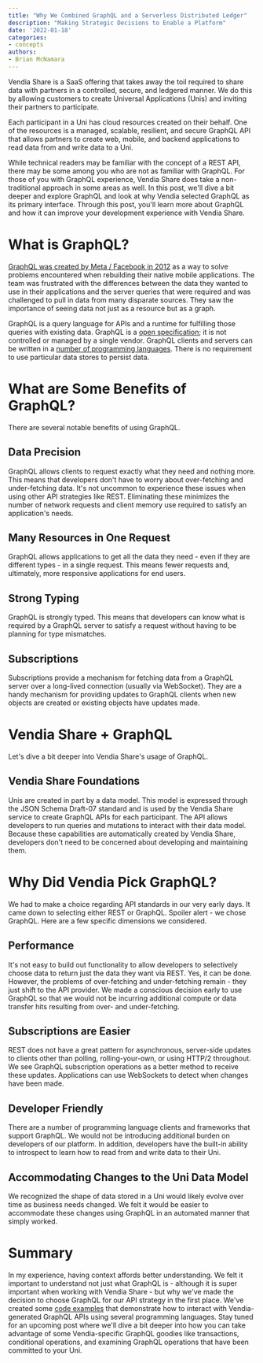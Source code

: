```yaml
---
title: "Why We Combined GraphQL and a Serverless Distributed Ledger"
description: "Making Strategic Decisions to Enable a Platform"
date: '2022-01-18'
categories:
- concepts
authors:
- Brian McNamara
---
```


Vendia Share is a SaaS offering that takes away the toil required to share data with partners in a controlled, secure, and ledgered manner. We do this by allowing customers to create Universal Applications (Unis) and inviting their partners to participate.

Each participant in a Uni has cloud resources created on their behalf. One of the resources is a managed, scalable, resilient, and secure GraphQL API that allows partners to create web, mobile, and backend applications to read data from and write data to a Uni.

While technical readers may be familiar with the concept of a REST API, there may be some among you who are not as familiar with GraphQL. For those of you with GraphQL experience, Vendia Share does take a non-traditional approach in some areas as well.  In this post, we'll dive a bit deeper and explore GraphQL and look at why Vendia selected GraphQL as its primary interface. Through this post, you'll learn more about GraphQL and how it can improve your development experience with Vendia Share.

# What is GraphQL?

[GraphQL was created by Meta / Facebook in 2012](https://engineering.fb.com/2015/09/14/core-data/graphql-a-data-query-language/) as a way to solve problems encountered when rebuilding their native mobile applications. The team was frustrated with the differences between the data they wanted to use in their applications and the server queries that were required and was challenged to pull in data from many disparate sources. They saw the importance of seeing data not just as a resource but as a graph.

GraphQL is a query language for APIs and a runtime for fulfilling those queries with existing data. GraphQL is a [open specification](https://spec.graphql.org/); it is not controlled or managed by a single vendor. GraphQL clients and servers can be written in a [number of programming languages](https://graphql.org/code/). There is no requirement to use particular data stores to persist data.

# What are Some Benefits of GraphQL?

There are several notable benefits of using GraphQL.

## Data Precision

GraphQL allows clients to request exactly what they need and nothing more. This means that developers don't have to worry about over-fetching and under-fetching data. It's not uncommon to experience these issues when using other API strategies like REST. Eliminating these minimizes the number of network requests and client memory use required to satisfy an application's needs.

## Many Resources in One Request

GraphQL allows applications to get all the data they need - even if they are different types - in a single request. This means fewer requests and, ultimately, more responsive applications for end users.

## Strong Typing

GraphQL is strongly typed. This means that developers can know what is required by a GraphQL server to satisfy a request without having to be planning for type mismatches.

## Subscriptions

Subscriptions provide a mechanism for fetching data from a GraphQL server over a long-lived connection (usually via WebSocket). They are a handy mechanism for providing updates to GraphQL clients when new objects are created or existing objects have updates made.

# Vendia Share + GraphQL

Let's dive a bit deeper into Vendia Share's usage of GraphQL.

## Vendia Share Foundations

Unis are created in part by a data model. This model is expressed through the JSON Schema Draft-07 standard and is used by the Vendia Share service to create GraphQL APIs for each participant. The API allows developers to run queries and mutations to interact with their data model. Because these capabilities are automatically created by Vendia Share, developers don't need to be concerned about developing and maintaining them.

# Why Did Vendia Pick GraphQL?

We had to make a choice regarding API standards in our very early days. It came down to selecting either REST or GraphQL. Spoiler alert - we chose GraphQL. Here are a few specific dimensions we considered.

## Performance

It's not easy to build out functionality to allow developers to selectively choose data to return just the data they want via REST. Yes, it can be done. However, the problems of over-fetching and under-fetching remain - they just shift to the API provider. We made a conscious decision early to use GraphQL so that we would not be incurring additional compute or data transfer hits resulting from over- and under-fetching.

## Subscriptions are Easier

REST does not have a great pattern for asynchronous, server-side updates to clients other than polling, rolling-your-own, or using HTTP/2 throughout. We see GraphQL subscription operations as a better method to receive these updates. Applications can use WebSockets to detect when changes have been made.

## Developer Friendly

There are a number of programming language clients and frameworks that support GraphQL. We would not be introducing additional burden on developers of our platform. In addition, developers have the built-in ability to introspect to learn how to read from and write data to their Uni.

## Accommodating Changes to the Uni Data Model

We recognized the shape of data stored in a Uni would likely evolve over time as business needs changed. We felt it would be easier to accommodate these changes using GraphQL in an automated manner that simply worked.

# Summary

In my experience, having context affords better understanding. We felt it important to understand not just what GraphQL is - although it is super important when working with Vendia Share - but why we've made the decision to choose GraphQL for our API strategy in the first place. We've created some [code examples](https://github.com/vendia/examples/tree/main/features/share/graphql) that demonstrate how to interact with Vendia-generated GraphQL APIs using several programming languages. Stay tuned for an upcoming post where we'll dive a bit deeper into how you can take advantage of some Vendia-specific GraphQL goodies like transactions, conditional operations, and examining GraphQL operations that have been committed to your Uni.
